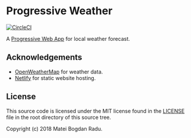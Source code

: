 # Progressive Weather
[![CircleCI][CircleCI_badge]][CircleCI_url]

A [Progressive Web App][PWA] for local weather forecast.

## Acknowledgements
- [OpenWeatherMap][OpenWeatherMap] for weather data.
- [Netlify][Netlify] for static website hosting.

## License
This source code is licensed under the MIT license
found in the [LICENSE][LICENSE] file in the root directory of this source tree.

Copyright (c) 2018 Matei Bogdan Radu.

[PWA]: https://developers.google.com/web/progressive-web-apps/
[OpenWeatherMap]: https://openweathermap.org/
[Netlify]: https://www.netlify.com
[CircleCI_url]: https://circleci.com/gh/matt-block/progressive-weather/tree/master
[CircleCI_badge]: https://circleci.com/gh/matt-block/progressive-weather/tree/master.svg?style=shield
[LICENSE]: https://github.com/matt-block/progressive-weather/blob/master/LICENSE
